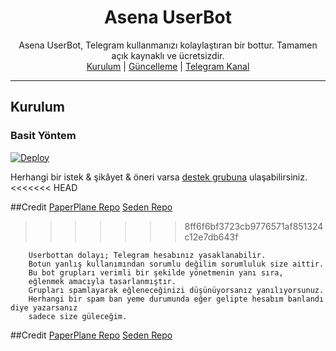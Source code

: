 <div align="center">
  <h1>Asena UserBot</h1>
</div>
<p align="center">
    Asena UserBot, Telegram kullanmanızı kolaylaştıran bir bottur. Tamamen açık kaynaklı ve ücretsizdir.
    <br>
        <a href="https://github.com/quiec/AsenaUserBot/blob/master/README.md#kurulum">Kurulum</a> |
        <a href="https://yaronzz.top/post/tidal_dl_installation/">Güncelleme</a> |
        <a href="https://t.me/AsenaUserBot">Telegram Kanal</a>
    <br>
</p>

----

## Kurulum
### Basit Yöntem
[![Deploy](https://www.herokucdn.com/deploy/button.svg)](https://heroku.com/deploy)

Herhangi bir istek & şikâyet & öneri varsa [destek grubuna](https://t.me/SedenUserBotSupport) ulaşabilirsiniz.
<<<<<<< HEAD

##Credit
[PaperPlane Repo](https://github.com/RaphielGang/Telegram-Paperplane)
[Seden Repo](https://github.com/TeamDerUntergang/Telegram-UserBot)
>>>>>>> 8ff6f6bf3723cb9776571af851324c12e7db643f
```
    Userbottan dolayı; Telegram hesabınız yasaklanabilir.
    Botun yanlış kullanımından sorumlu değilim sorumluluk size aittir.
    Bu bot grupları verimli bir şekilde yönetmenin yanı sıra,
    eğlenmek amacıyla tasarlanmıştır.
    Grupları spamlayarak eğleneceğinizi düşünüyorsanız yanılıyorsunuz.
    Herhangi bir spam ban yeme durumunda eğer gelipte hesabım banlandı diye yazarsanız
    sadece size güleceğim.
```

##Credit
[PaperPlane Repo](https://github.com/RaphielGang/Telegram-Paperplane)
[Seden Repo](https://github.com/TeamDerUntergang/Telegram-UserBot)
